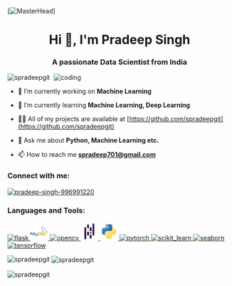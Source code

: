 [![MasterHead](https://dataintelliage.com/wp-content/uploads/2021/06/392227-what-is-data-science-dataquest.jpg)]
<h1 align="center">Hi 👋, I'm Pradeep Singh</h1>
<h3 align="center">A passionate Data Scientist from India</h3>
<img align="right" alt="coding" width="400" src="https://assets.datacamp.com/production/repositories/5666/datasets/9a5790717ccd1e1f89c427edbd3a20506cdaec68/ds_l.png"

<p align="left"> <img src="https://komarev.com/ghpvc/?username=spradeepgit&label=Profile%20views&color=0e75b6&style=flat" alt="spradeepgit" /> </p>

- 🔭 I’m currently working on **Machine Learning**

- 🌱 I’m currently learning **Machine Learning, Deep Learning**

- 👨‍💻 All of my projects are available at [https://github.com/spradeepgit](https://github.com/spradeepgit)

- 💬 Ask me about **Python, Machine Learning etc.**

- 📫 How to reach me **spradeep701@gmail.com**

<h3 align="left">Connect with me:</h3>
<p align="left">
<a href="https://linkedin.com/in/pradeep-singh-996991220" target="blank"><img align="center" src="https://raw.githubusercontent.com/rahuldkjain/github-profile-readme-generator/master/src/images/icons/Social/linked-in-alt.svg" alt="pradeep-singh-996991220" height="30" width="40" /></a>
</p>

<h3 align="left">Languages and Tools:</h3>
<p align="left"> <a href="https://flask.palletsprojects.com/" target="_blank" rel="noreferrer"> <img src="https://www.vectorlogo.zone/logos/pocoo_flask/pocoo_flask-icon.svg" alt="flask" width="40" height="40"/> </a> <a href="https://www.mysql.com/" target="_blank" rel="noreferrer"> <img src="https://raw.githubusercontent.com/devicons/devicon/master/icons/mysql/mysql-original-wordmark.svg" alt="mysql" width="40" height="40"/> </a> <a href="https://opencv.org/" target="_blank" rel="noreferrer"> <img src="https://www.vectorlogo.zone/logos/opencv/opencv-icon.svg" alt="opencv" width="40" height="40"/> </a> <a href="https://pandas.pydata.org/" target="_blank" rel="noreferrer"> <img src="https://raw.githubusercontent.com/devicons/devicon/2ae2a900d2f041da66e950e4d48052658d850630/icons/pandas/pandas-original.svg" alt="pandas" width="40" height="40"/> </a> <a href="https://www.python.org" target="_blank" rel="noreferrer"> <img src="https://raw.githubusercontent.com/devicons/devicon/master/icons/python/python-original.svg" alt="python" width="40" height="40"/> </a> <a href="https://pytorch.org/" target="_blank" rel="noreferrer"> <img src="https://www.vectorlogo.zone/logos/pytorch/pytorch-icon.svg" alt="pytorch" width="40" height="40"/> </a> <a href="https://scikit-learn.org/" target="_blank" rel="noreferrer"> <img src="https://upload.wikimedia.org/wikipedia/commons/0/05/Scikit_learn_logo_small.svg" alt="scikit_learn" width="40" height="40"/> </a> <a href="https://seaborn.pydata.org/" target="_blank" rel="noreferrer"> <img src="https://seaborn.pydata.org/_images/logo-mark-lightbg.svg" alt="seaborn" width="40" height="40"/> </a> <a href="https://www.tensorflow.org" target="_blank" rel="noreferrer"> <img src="https://www.vectorlogo.zone/logos/tensorflow/tensorflow-icon.svg" alt="tensorflow" width="40" height="40"/> </a> </p>

<p><img align="left" src="https://github-readme-stats.vercel.app/api/top-langs?username=spradeepgit&show_icons=true&locale=en&layout=compact" alt="spradeepgit" /></p>

<p>&nbsp;<img align="center" src="https://github-readme-stats.vercel.app/api?username=spradeepgit&show_icons=true&locale=en" alt="spradeepgit" /></p>

<p><img align="center" src="https://github-readme-streak-stats.herokuapp.com/?user=spradeepgit&" alt="spradeepgit" /></p>
